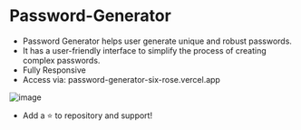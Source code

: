 # Password-Generator 
- Password Generator helps user generate unique and robust passwords.
- It has a user-friendly interface to simplify the process of creating complex passwords.
- Fully Responsive
- Access via: password-generator-six-rose.vercel.app
  <br>
  
![image](https://github.com/user-attachments/assets/59d66e32-ae04-4b29-9cde-dece9a425bc3)
- Add a :star: to repository and support!
